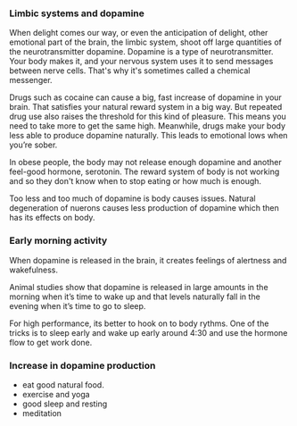 ### Limbic systems and dopamine
When delight comes our way, or even the anticipation of delight, other emotional part of the brain, the limbic system, shoot off large quantities of the neurotransmitter dopamine. 
Dopamine is a type of neurotransmitter. Your body makes it, and your nervous system uses it to send messages between nerve cells. That's why it's sometimes called a chemical messenger.  

Drugs such as cocaine can cause a big, fast increase of dopamine in your brain. That satisfies your natural reward system in a big way. But repeated drug use also raises the threshold for this kind of pleasure. This means you need to take more to get the same high. Meanwhile, drugs make your body less able to produce dopamine naturally. This leads to emotional lows when you’re sober.  

In obese people, the body may not release enough dopamine and another feel-good hormone, serotonin. The reward system of body is not working and so they don't know when to stop eating or how much is enough.  

Too less and too much of dopamine is body causes issues. Natural degeneration of nuerons causes less production of dopamine which then has its effects on body.  

### Early morning activity
When dopamine is released in the brain, it creates feelings of alertness and wakefulness.

Animal studies show that dopamine is released in large amounts in the morning when it’s time to wake up and that levels naturally fall in the evening when it’s time to go to sleep.  

For high performance, its better to hook on to body rythms. One of the tricks is to sleep early and wake up early around 4:30 and use the hormone flow to get work done.  

### Increase in dopamine production
- eat good natural food. 
- exercise and yoga 
- good sleep and resting
- meditation
